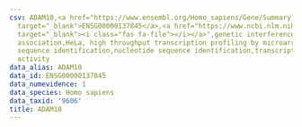 ```yaml
---
csv: ADAM10,<a href="https://www.ensembl.org/Homo_sapiens/Gene/Summary?db=core;g=ENSG00000137845"
  target="_blank">ENSG00000137845</a>,<a href="https://www.ncbi.nlm.nih.gov/pubmed/17216044"
  target="_blank"><i class="fas fa-file"></i></a>",genetic interference,functional
  association,HeLa, high throughput transcription profiling by microarray,nucleotide
  sequence identification,nucleotide sequence identification,transcriptional regulation,down-regulates
  activity
data_alias: ADAM10
data_id: ENSG00000137845
data_numevidence: 1
data_species: Homo sapiens
data_taxid: '9606'
title: ADAM10
---
```


